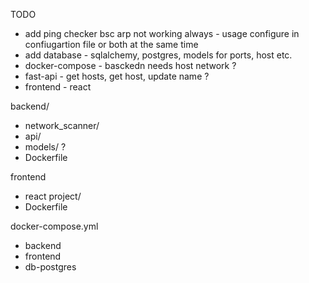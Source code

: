 TODO
- add ping checker bsc arp not working always - usage configure in confiugartion file or both at the same time
- add database - sqlalchemy, postgres, models for ports, host etc.
- docker-compose - basckedn needs host network ? 
- fast-api - get hosts, get host, update name ?
- frontend - react



backend/
- network_scanner/
- api/
- models/ ?
- Dockerfile

frontend 
- react project/
- Dockerfile

docker-compose.yml
- backend
- frontend 
- db-postgres